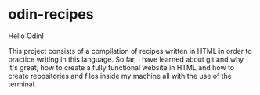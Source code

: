 # odin-recipes

Hello Odin!

This project consists of a compilation of recipes written in HTML in order to practice writing in this language. So far, I have learned about git and why it's great, how to create a fully functional website in HTML and how to create repositories and files inside my machine all with the use of the terminal.
